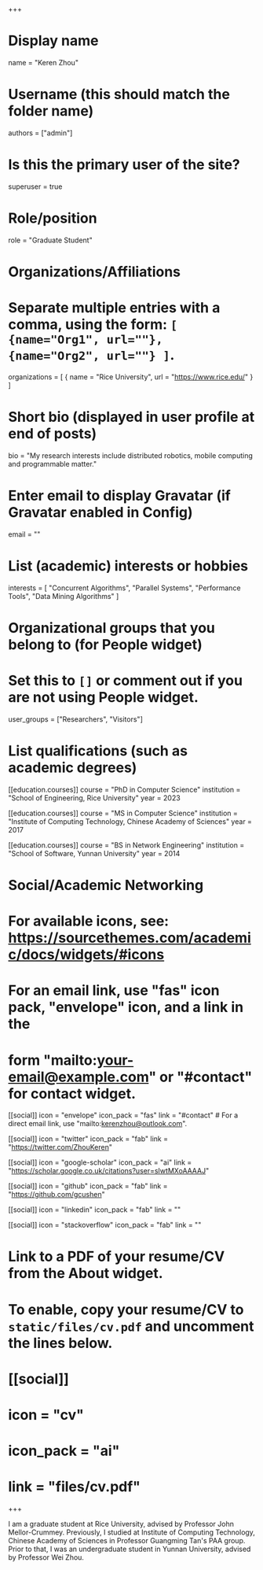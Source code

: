 +++
# Display name
name = "Keren Zhou"

# Username (this should match the folder name)
authors = ["admin"]

# Is this the primary user of the site?
superuser = true

# Role/position
role = "Graduate Student"

# Organizations/Affiliations
#   Separate multiple entries with a comma, using the form: `[ {name="Org1", url=""}, {name="Org2", url=""} ]`.
organizations = [ { name = "Rice University", url = "https://www.rice.edu/" } ]

# Short bio (displayed in user profile at end of posts)
bio = "My research interests include distributed robotics, mobile computing and programmable matter."

# Enter email to display Gravatar (if Gravatar enabled in Config)
email = ""

# List (academic) interests or hobbies
interests = [
  "Concurrent Algorithms",
  "Parallel Systems",
  "Performance Tools",
  "Data Mining Algorithms"
]

# Organizational groups that you belong to (for People widget)
#   Set this to `[]` or comment out if you are not using People widget.
user_groups = ["Researchers", "Visitors"]

# List qualifications (such as academic degrees)
[[education.courses]]
  course = "PhD in Computer Science"
  institution = "School of Engineering, Rice University"
  year = 2023

[[education.courses]]
  course = "MS in Computer Science"
  institution = "Institute of Computing Technology, Chinese Academy of Sciences"
  year = 2017

[[education.courses]]
  course = "BS in Network Engineering"
  institution = "School of Software, Yunnan University"
  year = 2014

# Social/Academic Networking
# For available icons, see: https://sourcethemes.com/academic/docs/widgets/#icons
#   For an email link, use "fas" icon pack, "envelope" icon, and a link in the
#   form "mailto:your-email@example.com" or "#contact" for contact widget.

[[social]]
  icon = "envelope"
  icon_pack = "fas"
  link = "#contact"  # For a direct email link, use "mailto:kerenzhou@outlook.com".

[[social]]
  icon = "twitter"
  icon_pack = "fab"
  link = "https://twitter.com/ZhouKeren"

[[social]]
  icon = "google-scholar"
  icon_pack = "ai"
  link = "https://scholar.google.co.uk/citations?user=sIwtMXoAAAAJ"

[[social]]
  icon = "github"
  icon_pack = "fab"
  link = "https://github.com/gcushen"

[[social]]
  icon = "linkedin"
  icon_pack = "fab"
  link = ""

[[social]]
  icon = "stackoverflow"
  icon_pack = "fab"
  link = ""

# Link to a PDF of your resume/CV from the About widget.
# To enable, copy your resume/CV to `static/files/cv.pdf` and uncomment the lines below.
# [[social]]
#   icon = "cv"
#   icon_pack = "ai"
#   link = "files/cv.pdf"

+++

I am a graduate student at Rice University, advised by Professor John Mellor-Crummey. Previously, I studied at Institute of Computing Technology, Chinese Academy of Sciences in Professor Guangming Tan's PAA group. Prior to that, I was an undergraduate student in Yunnan University, advised by Professor Wei Zhou.
